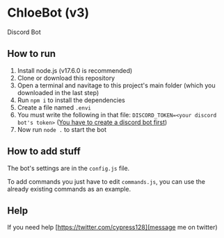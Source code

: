 # ChloeBot (v3)
Discord Bot
## How to run
1. Install node.js (v17.6.0 is recommended)
2. Clone or download this repository
3. Open a terminal and navitage to this project's main folder (which you downloaded in the last step)
4. Run `npm i` to install the dependencies
5. Create a file named `.envi`
6. You must write the following in that file: `DISCORD_TOKEN=<your discord bot's token>` ([You have to create a discord bot first](https://discord.com/developers/applications))
7. Now run `node .` to start the bot
## How to add stuff
The bot's settings are in the `config.js` file.

To add commands you just have to edit `commands.js`, you can use the already existing commands as an example.
## Help
If you need help [https://twitter.com/cypress128](message me on twitter)
